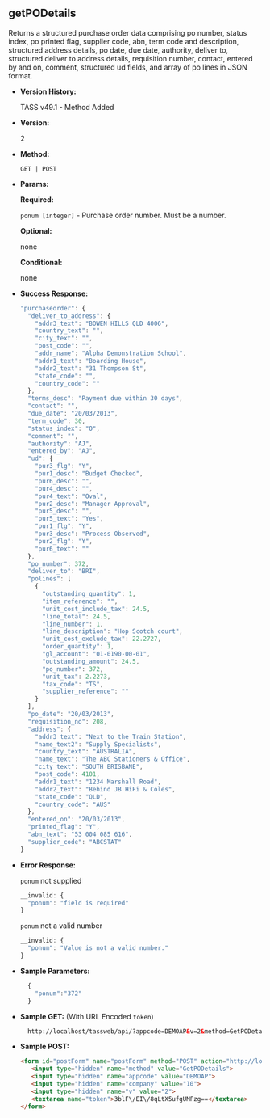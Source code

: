 **getPODetails**
----
  Returns a structured purchase order data comprising po number, status index, po printed flag, supplier code, abn, term code and description, structured address details, po date, due date, authority, deliver to, structured deliver to address details, requisition number, contact, entered by and on, comment, structured ud fields, and array of po lines in JSON format.

* **Version History:**

    TASS v49.1 - Method Added

* **Version:**

  2

* **Method:**

  `GET | POST`
  
*  **Params:**

   **Required:**
   
   `ponum [integer]` - Purchase order number. Must be a number.

   **Optional:**

   none

   **Conditional:**

   none

* **Success Response:**

    ```javascript
    "purchaseorder": {
      "deliver_to_address": {
        "addr3_text": "BOWEN HILLS QLD 4006",
        "country_text": "",
        "city_text": "",
        "post_code": "",
        "addr_name": "Alpha Demonstration School",
        "addr1_text": "Boarding House",
        "addr2_text": "31 Thompson St",
        "state_code": "",
        "country_code": ""
      },
      "terms_desc": "Payment due within 30 days",
      "contact": "",
      "due_date": "20/03/2013",
      "term_code": 30,
      "status_index": "O",
      "comment": "",
      "authority": "AJ",
      "entered_by": "AJ",
      "ud": {
        "pur3_flg": "Y",
        "pur1_desc": "Budget Checked",
        "pur6_desc": "",
        "pur4_desc": "",
        "pur4_text": "Oval",
        "pur2_desc": "Manager Approval",
        "pur5_desc": "",
        "pur5_text": "Yes",
        "pur1_flg": "Y",
        "pur3_desc": "Process Observed",
        "pur2_flg": "Y",
        "pur6_text": ""
      },
      "po_number": 372,
      "deliver_to": "BRI",
      "polines": [
        {
          "outstanding_quantity": 1,
          "item_reference": "",
          "unit_cost_include_tax": 24.5,
          "line_total": 24.5,
          "line_number": 1,
          "line_description": "Hop Scotch court",
          "unit_cost_exclude_tax": 22.2727,
          "order_quantity": 1,
          "gl_account": "01-0190-00-01",
          "outstanding_amount": 24.5,
          "po_number": 372,
          "unit_tax": 2.2273,
          "tax_code": "TS",
          "supplier_reference": ""
        }
      ],
      "po_date": "20/03/2013",
      "requisition_no": 208,
      "address": {
        "addr3_text": "Next to the Train Station",
        "name_text2": "Supply Specialists",
        "country_text": "AUSTRALIA",
        "name_text": "The ABC Stationers & Office",
        "city_text": "SOUTH BRISBANE",
        "post_code": 4101,
        "addr1_text": "1234 Marshall Road",
        "addr2_text": "Behind JB HiFi & Coles",
        "state_code": "QLD",
        "country_code": "AUS"
      },
      "entered_on": "20/03/2013",
      "printed_flag": "Y",
      "abn_text": "53 004 085 616",
      "supplier_code": "ABCSTAT"
    }
    ```
 
* **Error Response:**

    `ponum` not supplied
    ```javascript
    __invalid: {
      "ponum": "field is required"
    }
    ```
    
    `ponum` not a valid number
    ```javascript
    __invalid: {
      "ponum": "Value is not a valid number."
    }
    ```
    
* **Sample Parameters:**

  ```javascript
    { 
      "ponum":"372"
    }
  ```

* **Sample GET:** (With URL Encoded `token`)

  ```HTML
    http://localhost/tassweb/api/?appcode=DEMOAP&v=2&method=GetPODetails&token=3blF%2FEI%2F8qLtX5ufgUMFzg%3D%3D&company=10
  ```
  
* **Sample POST:**

  ```HTML
  <form id="postForm" name="postForm" method="POST" action="http://localhost/tassweb/tassweb/api/">
     <input type="hidden" name="method" value="GetPODetails">
     <input type="hidden" name="appcode" value="DEMOAP">
     <input type="hidden" name="company" value="10">
     <input type="hidden" name="v" value="2">
     <textarea name="token">3blF\/EI\/8qLtX5ufgUMFzg==</textarea>
  </form>
  ```